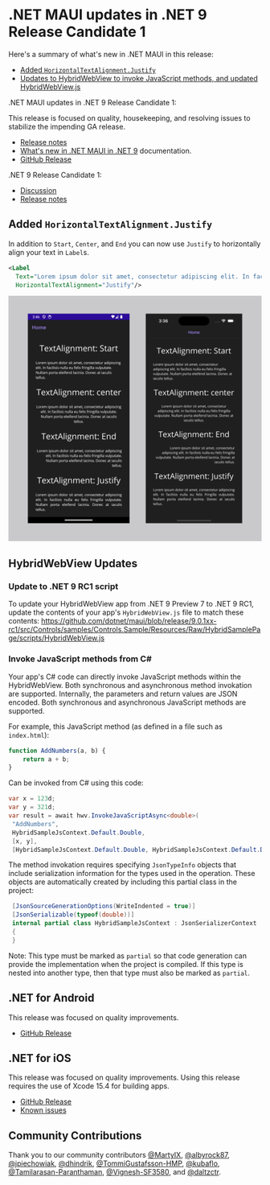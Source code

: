 # .NET MAUI updates in .NET 9 Release Candidate 1

Here's a summary of what's new in .NET MAUI in this release:

* [Added `HorizontalTextAlignment.Justify`](#added-horizontaltextalignmentjustify)
* [Updates to HybridWebView to invoke JavaScript methods, and updated HybridWebView.js](#hybridwebview-updates)

.NET MAUI updates in .NET 9 Release Candidate 1:

This release is focused on quality, housekeeping, and resolving issues to stabilize the impending GA release.

* [Release notes](dotnetmaui.md)
* [What's new in .NET MAUI in .NET 9](https://learn.microsoft.com/dotnet/maui/whats-new/dotnet-9) documentation.
* [GitHub Release](https://aka.ms/maui9rc1)

.NET 9 Release Candidate 1:

* [Discussion](https://aka.ms/dotnet/9/rc1)
* [Release notes](README.md)

## Added `HorizontalTextAlignment.Justify`

In addition to `Start`, `Center`, and `End` you can now use `Justify` to horizontally align your text in `Label`s.

```xml
<Label
  Text="Lorem ipsum dolor sit amet, consectetur adipiscing elit. In facilisis nulla eu felis fringilla vulputate. Nullam porta eleifend lacinia. Donec at iaculis tellus."
  HorizontalTextAlignment="Justify"/>
```

![justify](./media/dotnetmaui-textalign-justify.png)

## HybridWebView Updates

### Update to .NET 9 RC1 script

To update your HybridWebView app from .NET 9 Preview 7 to .NET 9 RC1, update the contents of your app's `HybridWebView.js` file to match these contents: <https://github.com/dotnet/maui/blob/release/9.0.1xx-rc1/src/Controls/samples/Controls.Sample/Resources/Raw/HybridSamplePage/scripts/HybridWebView.js>

### Invoke JavaScript methods from C\#

Your app's C# code can directly invoke JavaScript methods within the HybridWebView. Both synchronous and asynchronous method invokation are supported. Internally, the parameters and return values are JSON encoded. Both synchronous and asynchronous JavaScript methods are supported.

For example, this JavaScript method (as defined in a file such as `index.html`):

```js
function AddNumbers(a, b) {
    return a + b;
}
```

Can be invoked from C# using this code:

```csharp
var x = 123d;
var y = 321d;
var result = await hwv.InvokeJavaScriptAsync<double>(
 "AddNumbers",
 HybridSampleJsContext.Default.Double,
 [x, y],
 [HybridSampleJsContext.Default.Double, HybridSampleJsContext.Default.Double]);
```

The method invokation requires specifying `JsonTypeInfo` objects that include serialization information for the types used in the operation. These objects are automatically created by including this partial class in the project:

```csharp
 [JsonSourceGenerationOptions(WriteIndented = true)]
 [JsonSerializable(typeof(double))]
 internal partial class HybridSampleJsContext : JsonSerializerContext
 {
 }
```

Note: This type must be marked as `partial` so that code generation can provide the implementation when the project is compiled. If this type is nested into another type, then that type must also be marked as `partial`.

## .NET for Android

This release was focused on quality improvements.

* [GitHub Release](https://github.com/xamarin/xamarin-android/releases/)

## .NET for iOS

This release was focused on quality improvements. Using this release requires the use of Xcode 15.4 for building apps.

* [GitHub Release](https://github.com/xamarin/xamarin-macios/releases/)
* [Known issues](https://github.com/xamarin/xamarin-macios/wiki/Known-issues-in-.NET9)

## Community Contributions

Thank you to our community contributors [@MartyIX](https://github.com/MartyIX), [@albyrock87](https://github.com/albyrock87), [@jpiechowiak](https://github.com/jpiechowiak), [@dhindrik](https://github.com/dhindrik), [@TommiGustafsson-HMP](https://github.com/TommiGustafsson-HMP), [@kubaflo](https://github.com/kubaflo), [@Tamilarasan-Paranthaman](https://github.com/Tamilarasan-Paranthaman),
[@Vignesh-SF3580](https://github.com/Vignesh-SF3580), and [@daltzctr](https://github.com/daltzctr).
